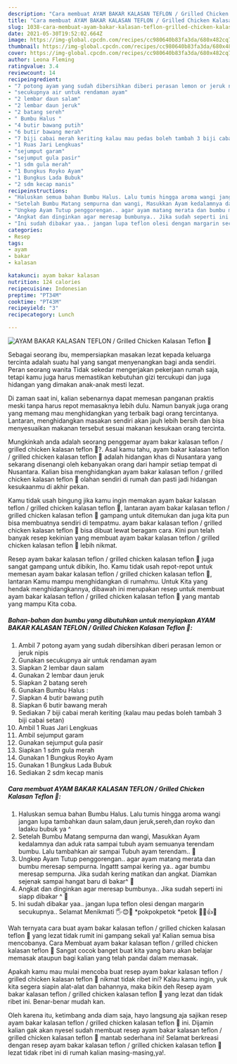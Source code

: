 ```yaml
---
description: "Cara membuat AYAM BAKAR KALASAN TEFLON / Grilled Chicken Kalasan Teflon 🐓 yang nikmat dan Mudah Dibuat"
title: "Cara membuat AYAM BAKAR KALASAN TEFLON / Grilled Chicken Kalasan Teflon 🐓 yang nikmat dan Mudah Dibuat"
slug: 1038-cara-membuat-ayam-bakar-kalasan-teflon-grilled-chicken-kalasan-teflon-yang-nikmat-dan-mudah-dibuat
date: 2021-05-30T19:52:02.664Z
image: https://img-global.cpcdn.com/recipes/cc980640b83fa3da/680x482cq70/ayam-bakar-kalasan-teflon-grilled-chicken-kalasan-teflon-🐓-foto-resep-utama.jpg
thumbnail: https://img-global.cpcdn.com/recipes/cc980640b83fa3da/680x482cq70/ayam-bakar-kalasan-teflon-grilled-chicken-kalasan-teflon-🐓-foto-resep-utama.jpg
cover: https://img-global.cpcdn.com/recipes/cc980640b83fa3da/680x482cq70/ayam-bakar-kalasan-teflon-grilled-chicken-kalasan-teflon-🐓-foto-resep-utama.jpg
author: Leona Fleming
ratingvalue: 3.4
reviewcount: 14
recipeingredient:
- "7 potong ayam yang sudah dibersihkan diberi perasan lemon or jeruk nipis"
- "secukupnya air untuk rendaman ayam"
- "2 lembar daun salam"
- "2 lembar daun jeruk"
- "2 batang sereh"
- " Bumbu Halus "
- "4 butir bawang putih"
- "6 butir bawang merah"
- "7 biji cabai merah keriting kalau mau pedas boleh tambah 3 biji cabai setan"
- "1 Ruas Jari Lengkuas"
- "sejumput garam"
- "sejumput gula pasir"
- "1 sdm gula merah"
- "1 Bungkus Royko Ayam"
- "1 Bungkus Lada Bubuk"
- "2 sdm kecap manis"
recipeinstructions:
- "Haluskan semua bahan Bumbu Halus. Lalu tumis hingga aroma wangi jangan lupa tambahkan daun salam,daun jeruk,sereh,dan royko dan ladaku bubuk ya ^"
- "Setelah Bumbu Matang sempurna dan wangi, Masukkan Ayam kedalamnya dan aduk rata sampai tubuh ayam semuanya terendam bumbu. Lalu tambahkan air sampai Tubuh ayam terendam.. 🐓"
- "Ungkep Ayam Tutup penggorengan.. agar ayam matang merata dan bumbu meresap sempurna. Ingattt sampai kering ya.. agar bumbu meresap sempurna. Jika sudah kering matikan dan angkat. Diamkan sejenak sampai hangat baru di bakar^ 🐓"
- "Angkat dan dinginkan agar meresap bumbunya.. Jika sudah seperti ini siapp dibakar ^ 🐓"
- "Ini sudah dibakar yaa.. jangan lupa teflon olesi dengan margarin secukupnya.. Selamat Menikmati 🖐😊🐓 *pokpokpetok *petok 🐓🐓👍😁"
categories:
- Resep
tags:
- ayam
- bakar
- kalasan

katakunci: ayam bakar kalasan 
nutrition: 124 calories
recipecuisine: Indonesian
preptime: "PT34M"
cooktime: "PT43M"
recipeyield: "3"
recipecategory: Lunch

---
```



![AYAM BAKAR KALASAN TEFLON / Grilled Chicken Kalasan Teflon 🐓](https://img-global.cpcdn.com/recipes/cc980640b83fa3da/680x482cq70/ayam-bakar-kalasan-teflon-grilled-chicken-kalasan-teflon-🐓-foto-resep-utama.jpg)

Sebagai seorang ibu, mempersiapkan masakan lezat kepada keluarga tercinta adalah suatu hal yang sangat menyenangkan bagi anda sendiri. Peran seorang  wanita Tidak sekedar mengerjakan pekerjaan rumah saja, tetapi kamu juga harus memastikan kebutuhan gizi tercukupi dan juga hidangan yang dimakan anak-anak mesti lezat.

Di zaman  saat ini, kalian sebenarnya dapat memesan panganan praktis meski tanpa harus repot memasaknya lebih dulu. Namun banyak juga orang yang memang mau menghidangkan yang terbaik bagi orang tercintanya. Lantaran, menghidangkan masakan sendiri akan jauh lebih bersih dan bisa menyesuaikan makanan tersebut sesuai makanan kesukaan orang tercinta. 



Mungkinkah anda adalah seorang penggemar ayam bakar kalasan teflon / grilled chicken kalasan teflon 🐓?. Asal kamu tahu, ayam bakar kalasan teflon / grilled chicken kalasan teflon 🐓 adalah hidangan khas di Nusantara yang sekarang disenangi oleh kebanyakan orang dari hampir setiap tempat di Nusantara. Kalian bisa menghidangkan ayam bakar kalasan teflon / grilled chicken kalasan teflon 🐓 olahan sendiri di rumah dan pasti jadi hidangan kesukaanmu di akhir pekan.

Kamu tidak usah bingung jika kamu ingin memakan ayam bakar kalasan teflon / grilled chicken kalasan teflon 🐓, lantaran ayam bakar kalasan teflon / grilled chicken kalasan teflon 🐓 gampang untuk ditemukan dan juga kita pun bisa membuatnya sendiri di tempatmu. ayam bakar kalasan teflon / grilled chicken kalasan teflon 🐓 bisa dibuat lewat beragam cara. Kini pun telah banyak resep kekinian yang membuat ayam bakar kalasan teflon / grilled chicken kalasan teflon 🐓 lebih nikmat.

Resep ayam bakar kalasan teflon / grilled chicken kalasan teflon 🐓 juga sangat gampang untuk dibikin, lho. Kamu tidak usah repot-repot untuk memesan ayam bakar kalasan teflon / grilled chicken kalasan teflon 🐓, lantaran Kamu mampu menghidangkan di rumahmu. Untuk Kita yang hendak menghidangkannya, dibawah ini merupakan resep untuk membuat ayam bakar kalasan teflon / grilled chicken kalasan teflon 🐓 yang mantab yang mampu Kita coba.

<!--inarticleads1-->

##### Bahan-bahan dan bumbu yang dibutuhkan untuk menyiapkan AYAM BAKAR KALASAN TEFLON / Grilled Chicken Kalasan Teflon 🐓:

1. Ambil 7 potong ayam yang sudah dibersihkan diberi perasan lemon or jeruk nipis
1. Gunakan secukupnya air untuk rendaman ayam
1. Siapkan 2 lembar daun salam
1. Gunakan 2 lembar daun jeruk
1. Siapkan 2 batang sereh
1. Gunakan  Bumbu Halus :
1. Siapkan 4 butir bawang putih
1. Siapkan 6 butir bawang merah
1. Sediakan 7 biji cabai merah keriting (kalau mau pedas boleh tambah 3 biji cabai setan)
1. Ambil 1 Ruas Jari Lengkuas
1. Ambil sejumput garam
1. Gunakan sejumput gula pasir
1. Siapkan 1 sdm gula merah
1. Gunakan 1 Bungkus Royko Ayam
1. Gunakan 1 Bungkus Lada Bubuk
1. Sediakan 2 sdm kecap manis




<!--inarticleads2-->

##### Cara membuat AYAM BAKAR KALASAN TEFLON / Grilled Chicken Kalasan Teflon 🐓:

1. Haluskan semua bahan Bumbu Halus. Lalu tumis hingga aroma wangi jangan lupa tambahkan daun salam,daun jeruk,sereh,dan royko dan ladaku bubuk ya ^
1. Setelah Bumbu Matang sempurna dan wangi, Masukkan Ayam kedalamnya dan aduk rata sampai tubuh ayam semuanya terendam bumbu. Lalu tambahkan air sampai Tubuh ayam terendam.. 🐓
1. Ungkep Ayam Tutup penggorengan.. agar ayam matang merata dan bumbu meresap sempurna. Ingattt sampai kering ya.. agar bumbu meresap sempurna. Jika sudah kering matikan dan angkat. Diamkan sejenak sampai hangat baru di bakar^ 🐓
1. Angkat dan dinginkan agar meresap bumbunya.. Jika sudah seperti ini siapp dibakar ^ 🐓
1. Ini sudah dibakar yaa.. jangan lupa teflon olesi dengan margarin secukupnya.. Selamat Menikmati 🖐😊🐓 *pokpokpetok *petok 🐓🐓👍😁




Wah ternyata cara buat ayam bakar kalasan teflon / grilled chicken kalasan teflon 🐓 yang lezat tidak rumit ini gampang sekali ya! Kalian semua bisa mencobanya. Cara Membuat ayam bakar kalasan teflon / grilled chicken kalasan teflon 🐓 Sangat cocok banget buat kita yang baru akan belajar memasak ataupun bagi kalian yang telah pandai dalam memasak.

Apakah kamu mau mulai mencoba buat resep ayam bakar kalasan teflon / grilled chicken kalasan teflon 🐓 nikmat tidak ribet ini? Kalau kamu ingin, yuk kita segera siapin alat-alat dan bahannya, maka bikin deh Resep ayam bakar kalasan teflon / grilled chicken kalasan teflon 🐓 yang lezat dan tidak ribet ini. Benar-benar mudah kan. 

Oleh karena itu, ketimbang anda diam saja, hayo langsung aja sajikan resep ayam bakar kalasan teflon / grilled chicken kalasan teflon 🐓 ini. Dijamin kalian gak akan nyesel sudah membuat resep ayam bakar kalasan teflon / grilled chicken kalasan teflon 🐓 mantab sederhana ini! Selamat berkreasi dengan resep ayam bakar kalasan teflon / grilled chicken kalasan teflon 🐓 lezat tidak ribet ini di rumah kalian masing-masing,ya!.

